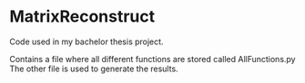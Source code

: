 # MatrixReconstruct
Code used in my bachelor thesis project.

Contains a file where all different functions are stored called AllFunctions.py
The other file is used to generate the results.
